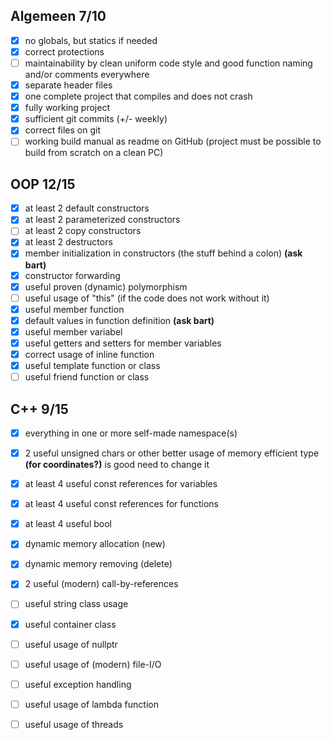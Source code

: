 ## Algemeen 7/10

- [x] no globals, but statics if needed
- [x] correct protections
- [ ] maintainability by clean uniform code style and good function naming and/or comments everywhere
- [x] separate header files
- [x] one complete project that compiles and does not crash
- [x] fully working project
- [x] sufficient git commits (+/- weekly)
- [x] correct files on git
- [ ] working build manual as readme on GitHub (project must be possible to build from scratch on a clean PC)

## OOP 12/15
- [x] at least 2 default constructors
- [x] at least 2 parameterized constructors
- [ ] at least 2 copy constructors 
- [x] at least 2 destructors
- [X] member initialization in constructors (the stuff behind a colon) **(ask bart)**
- [x] constructor forwarding
- [x] useful proven (dynamic) polymorphism
- [ ] useful usage of "this" (if the code does not work without it)
- [x] useful member function
- [x] default values in function definition **(ask bart)**
- [x] useful member variabel
- [x] useful getters and setters for member variables
- [x] correct usage of inline function
- [X] useful template function or class
- [ ] useful friend function or class

## C++ 9/15
- [x] everything in one or more self-made namespace(s)
- [x] 2 useful unsigned chars or other better usage of memory efficient type **(for coordinates?)** is good need to change it 
- [x] at least 4 useful const references for variables
- [x] at least 4 useful const references for functions
- [x] at least 4 useful bool
- [x] dynamic memory allocation (new)
- [x] dynamic memory removing (delete)
- [X] 2 useful (modern) call-by-references 
- [ ] useful string class usage
- [X] useful container class
- [ ] useful usage of nullptr
- [ ] useful usage of (modern) file-I/O
- [ ] useful exception handling
- [ ] useful usage of lambda function
- [ ] useful usage of threads

